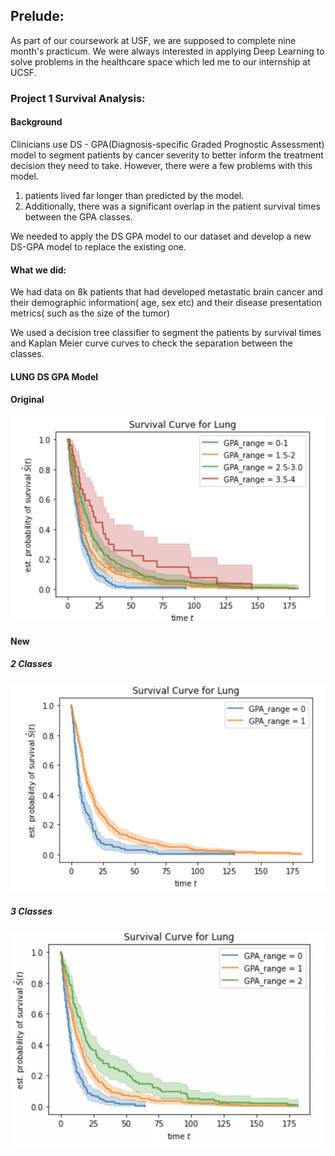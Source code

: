 
## Prelude:

As part of our coursework at USF, we are supposed to complete nine month's practicum. We were always interested in applying Deep Learning to solve problems in the healthcare space which led me to our internship at UCSF.

### Project 1 Survival Analysis:

#### Background

Clinicians use DS - GPA(Diagnosis-specific Graded Prognostic Assessment) model to segment patients by cancer severity to better inform the treatment decision they need to take. However, there were a few problems with this model. 

1) patients lived far longer than predicted by the model. 
2) Additionally, there was a significant overlap in the patient survival times between the GPA classes.

We needed to apply the DS GPA model to our dataset and develop a new DS-GPA model to replace the existing one.

#### What we did:
We had data on 8k patients that had developed metastatic brain cancer and their demographic information( age, sex etc) and their disease presentation metrics( such as the size of the tumor)

We used a decision tree classifier to segment the patients by survival times and Kaplan Meier curve curves to check the separation between the classes.

#### LUNG DS GPA Model

#### Original

![](Lung_old.png)

#### New
##### 2 Classes

![](Lung_2class.png)

##### 3 Classes

![](Lung_3class.png)

